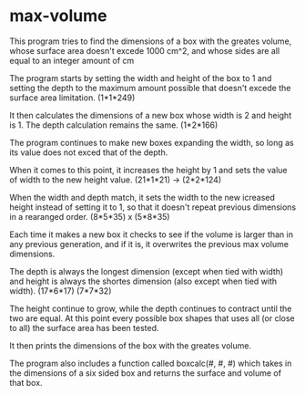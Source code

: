 # max-volume
This program tries to find the dimensions of a box with the greates volume, whose surface area doesn't excede 1000 cm^2, and whose sides are all equal to an integer amount of cm


The program starts by setting the width and height of the box to 1 and setting the depth to the maximum amount possible that doesn't excede the surface area limitation. (1\*1\*249)

It then calculates the dimensions of a new box whose width is 2 and height is 1. The depth calculation remains the same. (1\*2\*166)

The program continues to make new boxes expanding the width, so long as its value does not exced that of the depth.

When it comes to this point, it increases the height by 1 and sets the value of width to the new height value. (21\*1\*21) -> (2\*2\*124)

When the width and depth match, it sets the width to the new icreased height instead of setting it to 1, so that it doesn't repeat previous dimensions in a rearanged order. (8\*5\*35) x (5\*8\*35)

Each time it makes a new box it checks to see if the volume is larger than in any previous generation, and if it is, it overwrites the previous max volume dimensions.

The depth is always the longest dimension (except when tied with width) and height is always the shortes dimension (also except when tied with width). (17\*6\*17) (7\*7\*32)

The height continue to grow, while the depth continues to contract until the two are equal. At this point every possible box shapes that uses all (or close to all) the surface area has been tested.

It then prints the dimensions of the box with the greates volume.


The program also includes a function called boxcalc(#, #, #) which takes in the dimensions of a six sided box and returns the surface and volume of that box.

